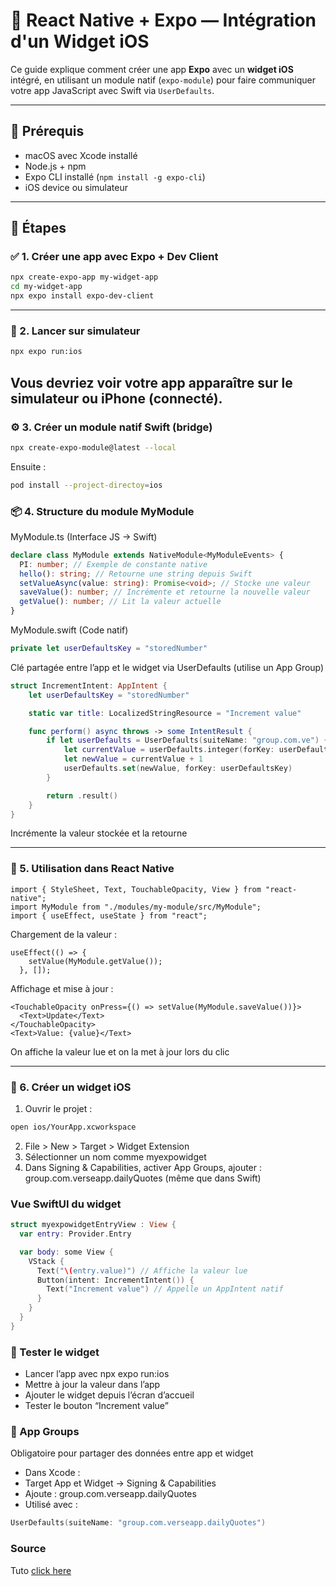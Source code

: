 # 📱 React Native + Expo — Intégration d'un Widget iOS

Ce guide explique comment créer une app **Expo** avec un **widget iOS** intégré, en utilisant un module natif (`expo-module`) pour faire communiquer votre app JavaScript avec Swift via `UserDefaults`.

---

## 🧰 Prérequis

- macOS avec Xcode installé
- Node.js + npm
- Expo CLI installé (`npm install -g expo-cli`)
- iOS device ou simulateur

---

## 🚀 Étapes

### ✅ 1. Créer une app avec Expo + Dev Client

```bash
npx create-expo-app my-widget-app
cd my-widget-app
npx expo install expo-dev-client
```
---

### 🧪 2. Lancer sur simulateur
```bash
npx expo run:ios
```
Vous devriez voir votre app apparaître sur le simulateur ou iPhone (connecté).
---

### ⚙️ 3. Créer un module natif Swift (bridge)
```bash
npx create-expo-module@latest --local
```
Ensuite :

```bash
pod install --project-directoy=ios
```

### 📦 4. Structure du module MyModule
MyModule.ts (Interface JS → Swift)
```ts
declare class MyModule extends NativeModule<MyModuleEvents> {
  PI: number; // Exemple de constante native
  hello(): string; // Retourne une string depuis Swift
  setValueAsync(value: string): Promise<void>; // Stocke une valeur
  saveValue(): number; // Incrémente et retourne la nouvelle valeur
  getValue(): number; // Lit la valeur actuelle
}
```
MyModule.swift (Code natif)
```swift
private let userDefaultsKey = "storedNumber"
```
Clé partagée entre l’app et le widget via UserDefaults (utilise un App Group)

```swift
struct IncrementIntent: AppIntent {
    let userDefaultsKey = "storedNumber"

    static var title: LocalizedStringResource = "Increment value"

    func perform() async throws -> some IntentResult {
        if let userDefaults = UserDefaults(suiteName: "group.com.ve") {
            let currentValue = userDefaults.integer(forKey: userDefaultsKey)
            let newValue = currentValue + 1
            userDefaults.set(newValue, forKey: userDefaultsKey)
        }

        return .result()
    }
}
```
Incrémente la valeur stockée et la retourne

---
### 🧪 5. Utilisation dans React Native
```tsx
import { StyleSheet, Text, TouchableOpacity, View } from "react-native";
import MyModule from "./modules/my-module/src/MyModule";
import { useEffect, useState } from "react";
```
Chargement de la valeur :
```tsx
useEffect(() => {
    setValue(MyModule.getValue());
  }, []);
```
Affichage et mise à jour :
```tsx
<TouchableOpacity onPress={() => setValue(MyModule.saveValue())}>
  <Text>Update</Text>
</TouchableOpacity>
<Text>Value: {value}</Text>
```
On affiche la valeur lue et on la met à jour lors du clic

---
### 🧩 6. Créer un widget iOS
1. Ouvrir le projet :
```bash
open ios/YourApp.xcworkspace
```
2.	File > New > Target > Widget Extension
3.	Sélectionner un nom comme myexpowidget
4.	Dans Signing & Capabilities, activer App Groups, ajouter : group.com.verseapp.dailyQuotes (même que dans Swift)

### Vue SwiftUI du widget
```swift
struct myexpowidgetEntryView : View {
  var entry: Provider.Entry

  var body: some View {
    VStack {
      Text("\(entry.value)") // Affiche la valeur lue
      Button(intent: IncrementIntent()) {
        Text("Increment value") // Appelle un AppIntent natif
      }
    }
  }
}
```

### 🧪 Tester le widget
- Lancer l’app avec npx expo run:ios
- Mettre à jour la valeur dans l’app
- Ajouter le widget depuis l’écran d’accueil
- Tester le bouton “Increment value”

### 🔐 App Groups
Obligatoire pour partager des données entre app et widget

- Dans Xcode :
- Target App et Widget → Signing & Capabilities
- Ajoute : group.com.verseapp.dailyQuotes
- Utilisé avec :
```swift
UserDefaults(suiteName: "group.com.verseapp.dailyQuotes")
```

### Source
Tuto 
[click here](https://www.youtube.com/watch?v=Fx1fAE3vakg)
